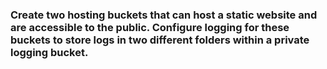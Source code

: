 ### Create two hosting buckets that can host a static website and are accessible to the public. Configure logging for these buckets to store logs in two different folders within a private logging bucket.